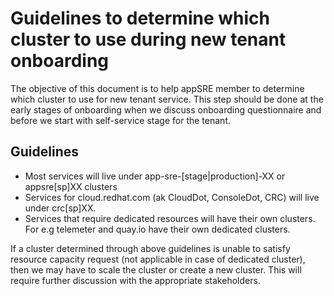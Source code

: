 # Guidelines to determine which cluster to use during new tenant onboarding

The objective of this document is to help appSRE member to determine which cluster to use for new tenant service. This step should be done at the early stages of onboarding when we discuss onboarding questionnaire and before we start with self-service stage for the tenant.


## Guidelines

- Most services will live under app-sre-[stage|production]-XX or appsre[sp]XX clusters
- Services for cloud.redhat.com (ak CloudDot, ConsoleDot, CRC) will live under crc[sp]XX.
- Services that require dedicated resources will have their own clusters. For e.g telemeter and quay.io have their own dedicated clusters.



If a cluster determined through above guidelines is unable to satisfy resource capacity request (not applicable in case of dedicated cluster), then we may have to scale the cluster or create a new cluster. This will require further discussion with the appropriate stakeholders.